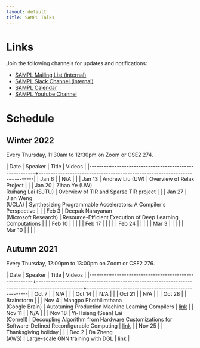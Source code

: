 ```yaml
---
layout: default
title: SAMPL Talks
---
```


# Links

Join the following channels for updates and notifications:

- [SAMPL Mailing List (internal)](https://mailman.cs.washington.edu/mailman/admin/sampl)
- [SAMPL Slack Channel (internal)](https://uw-cse.slack.com/archives/C9DE9ES9Z)
- [SAMPL Calendar](https://calendar.google.com/calendar/embed?src=cs.washington.edu_ek1s98h0oj1b4b49m2t69f5peo%40group.calendar.google.com&ctz=America%2FLos_Angeles)
- [SAMPL Youtube Channel](https://www.youtube.com/channel/UCYZ98EiUAI-KkBSyuml155Q)


# Schedule

## Winter 2022

Every Thursday, 11:30am to 12:30pm on Zoom or CSE2 274.

| Date   | Speaker                                      | Title                                                            | Videos |
|--------+----------------------------------------------+------------------------------------------------------------------+--------|
| Jan 6  |                                              | N/A                                                              |        |
| Jan 13 | Andrew Liu (UW)                              | Overview of Relax Project                                        |        |
| Jan 20 | Zihao Ye (UW) <br /> Ruihang Lai (SJTU)      | Overview of TIR and Sparse TIR project                           |        |
| Jan 27 | Jian Weng <br /> (UCLA)                      | Synthesizing Programmable Accelerators: A Compiler's Perspective |        |
| Feb 3  | Deepak Narayanan <br /> (Microsoft Research) | Resource-Efficient Execution of Deep Learning Computations       |        |
| Feb 10 |                                              |                                                                  |        |
| Feb 17 |                                              |                                                                  |        |
| Feb 24 |                                              |                                                                  |        |
| Mar 3  |                                              |                                                                  |        |
| Mar 10 |                                              |                                                                  |        |

## Autumn 2021

Every Thursday, 12:00pm to 13:00pm on Zoom or CSE2 276. 

| Date   | Speaker                                     | Title                                                                                           | Videos                                              |
|--------+---------------------------------------------+-------------------------------------------------------------------------------------------------+-----------------------------------------------------|
| Oct 7  |                                             | N/A                                                                                             |                                                     |
| Oct 14 |                                             | N/A                                                                                             |                                                     |
| Oct 21 |                                             | N/A                                                                                             |                                                     |
| Oct 28 |                                             | Brainstorm                                                                                      |                                                     |
| Nov 4  | Mangpo Phothilimthana <br /> (Google Brain) | Autotuning Production Machine Learning Compilers                                                | [link](https://www.youtube.com/watch?v=esD_zvAf49I) |
| Nov 11 |                                             | N/A                                                                                             |                                                     |
| Nov 18 | Yi-Hsiang (Sean) Lai <br /> (Cornell)       | Decoupling Algorithm from Hardware Customizations for Software-Defined Reconfigurable Computing | [link](https://www.youtube.com/watch?v=6F7cQN5pmbs) |
| Nov 25 |                                             | Thanksgiving holiday                                                                            |                                                     |
| Dec 2  | Da Zheng <br /> (AWS)                       | Large-scale GNN training with DGL                                                               | [link](https://www.youtube.com/watch?v=4AhrQcoIZJ0) |
